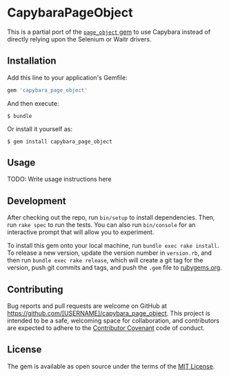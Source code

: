 # CapybaraPageObject

This is a partial port of the [`page_object` gem](https://github.com/cheezy/page-object) to use Capybara
instead of directly relying upon the Selenium or Waitr drivers.

## Installation

Add this line to your application's Gemfile:

```ruby
gem 'capybara_page_object'
```

And then execute:

    $ bundle

Or install it yourself as:

    $ gem install capybara_page_object

## Usage

TODO: Write usage instructions here

## Development

After checking out the repo, run `bin/setup` to install dependencies. Then, run `rake spec` to run the tests. You can also run `bin/console` for an interactive prompt that will allow you to experiment.

To install this gem onto your local machine, run `bundle exec rake install`. To release a new version, update the version number in `version.rb`, and then run `bundle exec rake release`, which will create a git tag for the version, push git commits and tags, and push the `.gem` file to [rubygems.org](https://rubygems.org).

## Contributing

Bug reports and pull requests are welcome on GitHub at https://github.com/[USERNAME]/capybara_page_object. This project is intended to be a safe, welcoming space for collaboration, and contributors are expected to adhere to the [Contributor Covenant](contributor-covenant.org) code of conduct.


## License

The gem is available as open source under the terms of the [MIT License](http://opensource.org/licenses/MIT).

